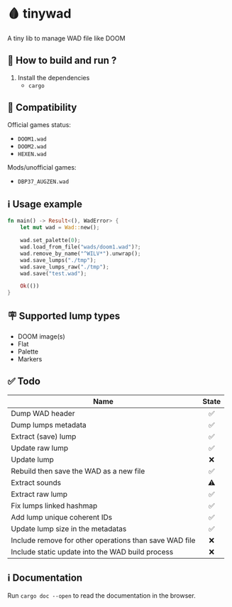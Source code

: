 # 🩸 tinywad

A tiny lib to manage WAD file like DOOM

## 📖 How to build and run ?

1. Install the dependencies
    - `cargo`

## 💽 Compatibility

Official games status:

- `DOOM1.wad` 
- `DOOM2.wad` 
- `HEXEN.wad` 

Mods/unofficial games:

- `DBP37_AUGZEN.wad`

## ℹ️ Usage example

```rust
fn main() -> Result<(), WadError> {
    let mut wad = Wad::new();

    wad.set_palette(0);
    wad.load_from_file("wads/doom1.wad")?;
    wad.remove_by_name("^WILV*").unwrap();
    wad.save_lumps("./tmp");
    wad.save_lumps_raw("./tmp");
    wad.save("test.wad");

    Ok(())
}
```

## 🪧 Supported lump types

- DOOM image(s)
- Flat
- Palette
- Markers

## ✅ Todo

Name           | State
-------------  | :-------------:
Dump WAD header | ✅
Dump lumps metadata | ✅
Extract (save) lump | ✅
Update raw lump | ✅
Update lump | ❌
Rebuild then save the WAD as a new file | ✅
Extract sounds | ⚠️
Extract raw lump | ✅
Fix lumps linked hashmap | ✅
Add lump unique coherent IDs | ✅
Update lump size in the metadatas | ✅
Include remove for other operations than save WAD file | ❌
Include static update into the WAD build process | ❌

## ℹ️ Documentation

Run `cargo doc --open` to read the documentation in the browser.

